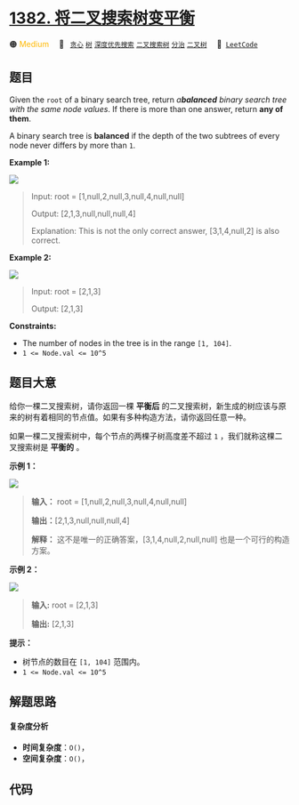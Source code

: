# [1382. 将二叉搜索树变平衡](https://leetcode.com/problems/balance-a-binary-search-tree)

🟠 <font color=#ffb800>Medium</font>&emsp; 🔖&ensp; [`贪心`](/leetcode-js/outline/tag/greedy.md) [`树`](/leetcode-js/outline/tag/tree.md) [`深度优先搜索`](/leetcode-js/outline/tag/depth-first-search.md) [`二叉搜索树`](/leetcode-js/outline/tag/binary-search-tree.md) [`分治`](/leetcode-js/outline/tag/divide-and-conquer.md) [`二叉树`](/leetcode-js/outline/tag/binary-tree.md)&emsp; 🔗&ensp;[`LeetCode`](https://leetcode.com/problems/balance-a-binary-search-tree)

## 题目

Given the `root` of a binary search tree, return _a**balanced** binary search
tree with the same node values_. If there is more than one answer, return
**any of them**.

A binary search tree is **balanced** if the depth of the two subtrees of every
node never differs by more than `1`.



**Example 1:**

![](https://assets.leetcode.com/uploads/2021/08/10/balance1-tree.jpg)

> Input: root = [1,null,2,null,3,null,4,null,null]
> 
> Output: [2,1,3,null,null,null,4]
> 
> Explanation: This is not the only correct answer, [3,1,4,null,2] is also correct.

**Example 2:**

![](https://assets.leetcode.com/uploads/2021/08/10/balanced2-tree.jpg)

> Input: root = [2,1,3]
> 
> Output: [2,1,3]

**Constraints:**

  * The number of nodes in the tree is in the range `[1, 104]`.
  * `1 <= Node.val <= 10^5`


## 题目大意

给你一棵二叉搜索树，请你返回一棵 **平衡后**  的二叉搜索树，新生成的树应该与原来的树有着相同的节点值。如果有多种构造方法，请你返回任意一种。

如果一棵二叉搜索树中，每个节点的两棵子树高度差不超过 `1` ，我们就称这棵二叉搜索树是 **平衡的** 。



**示例 1：**

![](https://assets.leetcode.com/uploads/2021/08/10/balance1-tree.jpg)

> 
> 
> 
> 
> 
> **输入：** root = [1,null,2,null,3,null,4,null,null]
> 
> **输出：**[2,1,3,null,null,null,4]
> 
> **解释：** 这不是唯一的正确答案，[3,1,4,null,2,null,null] 也是一个可行的构造方案。
> 
> 

**示例 2：**

![](https://assets.leetcode.com/uploads/2021/08/10/balanced2-tree.jpg)

> 
> 
> 
> 
> 
> **输入:** root = [2,1,3]
> 
> **输出:** [2,1,3]
> 
> 



**提示：**

  * 树节点的数目在 `[1, 104]` 范围内。
  * `1 <= Node.val <= 10^5`


## 解题思路

#### 复杂度分析

- **时间复杂度**：`O()`，
- **空间复杂度**：`O()`，

## 代码

```javascript

```